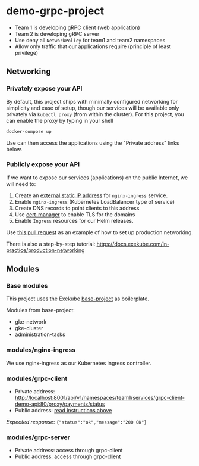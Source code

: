 # demo-grpc-project

- Team 1 is developing gRPC client (web application)
- Team 2 is developing gRPC server
- Use deny all `NetworkPolicy` for team1 and team2 namespaces
- Allow only traffic that our applications require (principle of least privilege)

## Networking

### Privately expose your API

By default, this project ships with minimally configured networking for simplicity and ease of setup, though our services will be available only privately via `kubectl proxy` (from within the cluster). For this project, you can enable the proxy by typing in your shell

```sh
docker-compose up
```

Use can then access the applications using the "Private address" links below.

### Publicly expose your API

If we want to expose our services (applications) on the public Internet, we will need to:

1. Create an [external static IP address](/) for `nginx-ingress` service.
2. Enable `nginx-ingress` (Kubernetes LoadBalancer type of service)
3. Create DNS records to point clients to this address
4. Use [cert-manager](https://github.com/jetstack/cert-manager) to enable TLS for the domains
5. Enable `Ingress` resources for our Helm releases.

Use [this pull request](/) as an example of how to set up production networking.

There is also a step-by-step tutorial: <https://docs.exekube.com/in-practice/production-networking>


## Modules

### Base modules

This project uses the Exekube [base-project](https://github.com/exekube/base-project) as boilerplate.

Modules from base-project:

- gke-network
- gke-cluster
- administration-tasks

### modules/nginx-ingress

We use nginx-ingress as our Kubernetes ingress controller.

### modules/grpc-client

- Private address: <http://localhost:8001/api/v1/namespaces/team1/services/grpc-client-demo-api:80/proxy/payments/status>
- Public address: [read instructions above](#apps-on-the-public-internet)

*Expected response*: `{"status":"ok","message":"200 OK"}`

### modules/grpc-server

- Private address: access through grpc-client
- Public address: access through grpc-client
